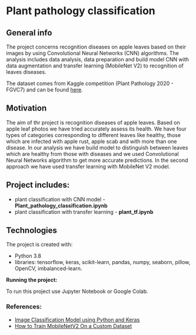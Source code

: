 # Plant pathology classification


## General info
The project concerns recognition diseases on apple leaves based on their images by using Convolutional Neural Networks (CNN) algorithms. The analysis includes data analysis, data preparation and build model CNN with data augmentation and transfer learning (MobileNet V2) to recognition of leaves diseases.

The dataset comes from Kaggle competition (Plant Pathology 2020 - FGVC7) and can be found [here](https://www.kaggle.com/c/plant-pathology-2020-fgvc7/data).

## Motivation
The aim of thr project is recognition diseases of apple leaves. Based on apple leaf photos we have tried accurately assess its health. We have four types of categories corresponding to different leaves like  healthy, those which are infected with apple rust, apple scab and with more than one disease. In our analysis we have build model to distinguish between leaves which are healthy from those with diseases and we used Convolutional Neural Networks algorithm to get more accurate predictions. In the second approach we have used transfer learning with MobileNet V2 model. 

## Project includes:
- plant classification with CNN model - **Plant_pathology_classification.ipynb**
- plant classification with transfer learning - **plant_tf.ipynb**

## Technologies

The project is created with:

- Python 3.8
- libraries: tensorflow, keras, scikit-learn, pandas, numpy, seaborn, pillow, OpenCV, imbalanced-learn.

**Running the project:**
 
To run this project use Jupyter Notebook or Google Colab.

### References:
- [Image Classification Model using Python and Keras](https://www.analyticsvidhya.com/blog/2020/10/create-image-classification-model-python-keras/)
- [How to Train MobileNetV2 On a Custom Dataset](https://blog.roboflow.com/how-to-train-mobilenetv2-on-a-custom-dataset/)

